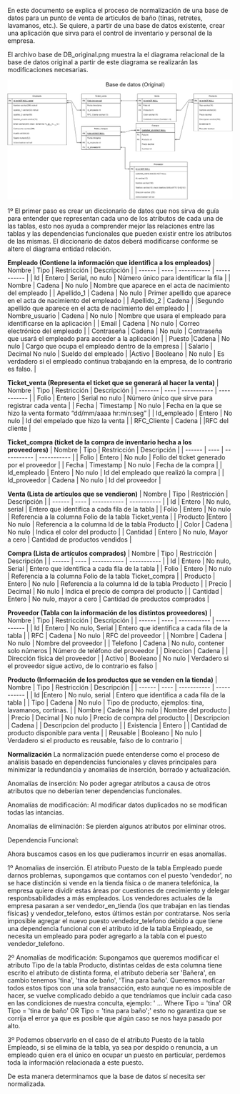 En este documento se explica el proceso de normalización de una base de datos para un punto de venta
de articulos de baño (tinas, retretes, lavamanos, etc.). Se quiere, a partir de una base de datos existente, crear una aplicación
que sirva para el control de inventario y personal de la empresa.

El archivo base de DB_original.png muestra la el diagrama relacional de la base de datos original
a partir de este diagrama se realizarán las modificaciones necesarias.

![Base de datos original](https://github.com/ReneGarBer/SQL_projects/blob/main/database_normalizacion_testing/DB_original.png)

1º El primer paso es crear un diccionario de datos que nos sirva de guía para entender que representan 
cada uno de los atributos de cada una de las tablas, esto nos ayuda a comprender mejor las relaciones 
entre las tablas y las dependencias funcionales que pueden existir entre los atributos de las mismas.
El diccionario de datos deberá modificarse conforme se altere el diagrama entidad relación.

**Empleado (Contiene la información que identifica a los empleados)**
| Nombre | Tipo	| Restricción |	Descripción |
| ------ | ---- | ----------- | ----------- |
| Id	| Entero |	Serial, no nulo |	Número único para identificar la fila |
| Nombre | Cadena | No nulo	| Nombre que aparece en el acta de nacimiento del empleado |
| Apellido_1 | Cadena	| No nulo	| Primer apellido que aparece en el acta de nacimiento del empleado |
| Apellido_2 | Cadena	 | |Segundo apellido que aparece en el acta de nacimiento del empleado |
| Nombre_usuario | Cadena	| No nulo	| Nombre que usara el empleado para identificarse en la aplicación |
| Email	| Cadena | No nulo | Correo electrónico del empleado |
| Contraseña | Cadena	| No nulo |	Contraseña que usará el empleado para acceder a la aplicación |
| Puesto |Cadena | No nulo | Cargo que ocupa el empleado dentro de la empresa |
| Salario |	Decimal	No nulo	| Sueldo del empleado |
|Activo	| Booleano |	No nulo | Es verdadero si el empleado continua trabajando en la empresa, de lo contrario es falso. |

**Ticket_venta (Representa el ticket que se generará al hacer la venta)**
| Nombre	| Tipo	| Restricción |	Descripción |
| ------- | ----  | ----------- | ----------- |
| Folio	| Entero	| Serial no nulo | Número único que sirve para registrar cada venta |
| Fecha	| Timestamp |	No nulo	| Fecha en la que se hizo la venta formato “dd/mm/aaaa hr:min:seg” |
| Id_empleado	| Entero | No nulo | Id del empelado que hizo la venta |
| RFC_Cliente |	Cadena | |RFC del cliente |

**Ticket_compra (ticket de la compra de inventario hecha a los proveedores)**
| Nombre | Tipo	| Restricción	| Descripción |
| ------ | ---- | ----------- | ----------- |
| Folio	| Entero	| No nulo	| Folio del ticket generado por el proveedor |
| Fecha	| Timestamp |	No nulo	| Fecha de la compra |
| Id_empleado	| Entero | No nulo | Id del empleado que realizó la compra |
| Id_proveedor | Cadena | No nulo | Id del proveedor |

**Venta (Lista de artículos que se vendieron)**
| Nombre | Tipo	| Restricción |	Descripción |
| ------ | ---- | ----------- | ----------- |
| Id | Entero	| No nulo, serial |	Entero que identifica a cada fila de la tabla |
| Folio	| Entero | No nulo | Referencia a la columna Folio de la tabla Ticket_venta |
| Producto |Entero | No nulo |	Referencia a la columna Id de la tabla Producto |
| Color	| Cadena | No nulo	| Indica el color del producto |
| Cantidad | Entero | No nulo, Mayor a cero |	Cantidad de productos vendidos |

**Compra (Lista de artículos comprados)**
| Nombre | Tipo	| Restricción |	Descripción |
| ------ | ---- | ----------- | ----------- |
| Id | Entero	| No nulo, Serial	| Entero que identifica a cada fila de la tabla |
| Folio	| Entero | No nulo | Referencia a la columna Folio de la tabla Ticket_compra |
| Producto | Entero	| No nulo	| Referencia a la columna Id de la tabla Producto |
| Precio | Decimal | No nulo | Indica el precio de compra del producto |
| Cantidad | Entero	| No nulo, mayor a cero	| Cantidad de productos comprados |

**Proveedor (Tabla con la información de los distintos proveedores)**
| Nombre | Tipo | Restricción |	Descripción |
| ------ | ---- | ----------- | ----------- |
| Id | Entero	| No nulo, Serial	| Entero que identifica a cada fila de la tabla |
| RFC	| Cadena | No nulo	| RFC del proveedor |
| Nombre | Cadena	| No nulo	| Nombre del proveedor |
| Telefono | Cadena	| No nulo, contener solo números | Número de teléfono del proveedor |
| Direccion |	Cadena |	| Dirección física del proveedor |
| Activo | Booleano |	No nulo |	Verdadero si el proveedor sigue activo, de lo contrario es falso |

**Producto (Información de los productos que se venden en la tienda)**
| Nombre | Tipo | Restricción	| Descripción |
| ------ | ---- | ----------- | ----------- |
| Id |Entero | No nulo, serial |	Entero que identifica a cada fila de la tabla |
| Tipo | Cadena	| No nulo	| Tipo de producto, ejemplos: tina, lavamanos, cortinas. |
| Nombre |	Cadena | No nulo | Nombre del producto |
| Precio |	Decimal	| No nulo	| Precio de compra del producto |
| Descripcion |	Cadena | | Descripcion del producto |
| Existencia |	Entero | | Cantidad de producto disponible para venta |
| Reusable |	Booleano | No nulo | Verdadero si el producto es reusable, falso de lo contrario |

**Normalización**
La normalización puede entenderse como el proceso de análisis basado en dependencias funcionales y claves principales para minimizar la redundancia y anomalías de inserción, borrado y actualización.

Anomalías de inserción: No poder agregar atributos a causa de otros atributos que no deberían tener dependencias funcionales.

Anomalías de modificación: Al modificar datos duplicados no se modifican todas las intancias.

Anomalías de eliminación: Se pierden algunos atributos por eliminar otros.

Dependencia Funcional:

Ahora buscamos casos en los que pudieramos incurrir en esas anomalías.

1º Anomalias de inserción. El atributo Puesto de la tabla Empleado puede darnos problemas, supongamos que contamos con el puesto 'vendedor', no se hace distinción 
si vende en la tienda física o de manera telefónica, la empresa quiere dividir estas áreas por cuestiones de crecimiento y delegar responbsabilidades a más empleados. Los vendedores actuales de la empresa pasaran a ser vendedor_en_tienda (los que trabajan en las tiendas físicas) y vendedor_telefono, estos últimos están por contratarse. 
Nos sería imposible agregar el nuevo puesto vendedor_telefono debido a que tiene una dependencia funcional con el atributo id de la tabla Empleado, se necesita un empleado para poder agregarlo a la tabla con el puesto vendedor_telefono.

2º Anomalías de modificación: Supongamos que queremos modificar el atributo Tipo de la tabla Producto, distintas celdas de esta columna tiene escrito el atributo de distinta forma, el atributo debería ser 'Bañera', en cambio tenemos 'tina', 'tina de baño', 'Tina para baño'. Queremos moficar todos estos tipos con una sola transacción, esto aunque no es imposible de hacer, se vuelve complicado debido a que tendríamos que incluir cada caso en las condiciones de nuestra conculta, ejemplo: ' ... Where Tipo = 'tina' OR Tipo = 'tina de baño' OR Tipo = 'tina para baño';' esto no garantiza que se corrija el error ya que es posible que algún caso se nos haya pasado por alto.

3º Podemos observarlo en el caso de el atributo Puesto de la tabla Empleado, si se elimina de la tabla, ya sea por despido o renuncia, a un empleado quien era el único en ocupar un puesto en particular, perdemos toda la información relacionada a este puesto.

De esta manera determinamos que la base de datos sí necesita ser normalizada.
